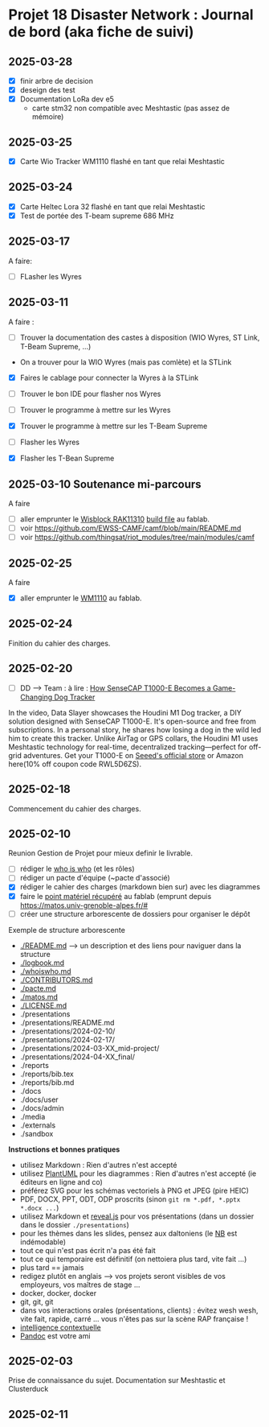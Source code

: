 # Projet 18 Disaster Network : Journal de bord (aka fiche de suivi)

## 2025-03-28
* [x] finir arbre de decision
* [x] deseign des test
* [x] Documentation LoRa dev e5 
    - carte stm32 non compatible avec Meshtastic (pas assez de mémoire)

## 2025-03-25
* [x] Carte Wio Tracker WM1110 flashé en tant que relai Meshtastic

## 2025-03-24
* [x] Carte Heltec Lora 32 flashé en tant que relai Meshtastic
* [x] Test de portée des T-beam supreme 686 MHz 

## 2025-03-17
A faire: 
* [ ] FLasher les Wyres

## 2025-03-11
A faire : 

* [ ] Trouver la documentation des castes à disposition (WIO Wyres, ST Link, T-Beam Supreme, ...)
 - On a trouver pour la WIO Wyres (mais pas comlète) et la STLink 
* [x] Faires le cablage pour connecter la Wyres à la STLink 
* [ ] Trouver le bon IDE pour flasher nos Wyres
* [ ] Trouver le programme à mettre sur les Wyres
* [x] Trouver le programme à mettre sur les T-Beam Supreme
* [ ] Flasher les Wyres
* [x] Flasher les T-Bean Supreme



## 2025-03-10 Soutenance mi-parcours

A faire

* [ ] aller emprunter le [Wisblock RAK11310](https://store.rakwireless.com/products/rak11310-wisblock-lpwan-module) [build file](https://github.com/meshtastic/firmware/blob/master/boards/wiscore_rak11300.json) au fablab.
* [ ] voir https://github.com/EWSS-CAMF/camf/blob/main/README.md
* [ ] voir https://github.com/thingsat/riot_modules/tree/main/modules/camf

## 2025-02-25

A faire

* [x] aller emprunter le [WM1110](https://meshtastic.org/docs/hardware/devices/seeed-studio/wm1110/) au fablab.

## 2025-02-24

Finition du cahier des charges.

## 2025-02-20

* [ ] DD --> Team : à lire : [How SenseCAP T1000-E Becomes a Game-Changing Dog Tracker](https://www.etsy.com/fr/listing/1867271135/houdini-m1-traceur-de-chien-open-source?etsrc=sdt)
 
In the video, Data Slayer showcases the Houdini M1 Dog tracker, a DIY solution designed with SenseCAP T1000-E. It's open-source and free from subscriptions. In a personal story, he shares how losing a dog in the wild led him to create this tracker. Unlike AirTag or GPS collars, the Houdini M1 uses Meshtastic technology for real-time, decentralized tracking—perfect for off-grid adventures. Get your T1000-E on [Seeed's official store](https://www.seeedstudio.com/SenseCAP-Card-Tracker-T1000-E-for-Meshtastic-p-5913.html) or Amazon here(10% off coupon code RWL5D6ZS).


## 2025-02-18

Commencement du cahier des charges.

## 2025-02-10

Reunion Gestion de Projet pour mieux definir le livrable. 

* [ ] rédiger le [who is who](./whoiswho.md) (et les rôles)
* [ ] rédiger un pacte d'équipe (~pacte d'associé)
* [x] rédiger le cahier des charges (markdown bien sur) avec les diagrammes
* [x] faire le [point matériel récupéré](./matos.md) au fablab (emprunt depuis https://matos.univ-grenoble-alpes.fr/#
* [ ] créer une structure arborescente de dossiers pour organiser le dépôt

Exemple de structure arborescente
* [./README.md](./README.md) --> un description et des liens pour naviguer dans la structure
* [./logbook.md](./logbook.md)
* [./whoiswho.md](./whoiswho.md)
* [./CONTRIBUTORS.md](./CONTRIBUTORS.md)
* [./pacte.md](./pacte.md)
* [./matos.md](./matos.md)
* [./LICENSE.md](./LICENSE.md)
* ./presentations
* ./presentations/README.md
* ./presentations/2024-02-10/
* ./presentations/2024-02-17/
* ./presentations/2024-03-XX_mid-project/
* ./presentations/2024-04-XX_final/
* ./reports
* ./reports/bib.tex
* ./reports/bib.md
* ./docs
* ./docs/user
* ./docs/admin
* ./media
* ./externals
* ./sandbox

**Instructions et bonnes pratiques**

* utilisez Markdown :  Rien d'autres n'est accepté
* utilisez [PlantUML](https://github.com/donsez/bd/tree/main/plantuml#readme) pour les diagrammes :  Rien d'autres n'est accepté (ie éditeurs en ligne and co)
* préférez SVG pour les schémas vectoriels à PNG et JPEG (pire HEIC)
* PDF, DOCX, PPT, ODT, ODP proscrits (sinon `git rm *.pdf, *.pptx *.docx ...`)
* utilisez Markdown et [reveal.js](https://github.com/webpro/reveal-md) pour vos présentations (dans un dossier dans le dossier `./presentations`)
* pour les thèmes dans les slides, pensez aux daltoniens (le [NB](https://fr.wikipedia.org/wiki/Bienvenue_%C3%A0_Gattaca) est indémodable)
* tout ce qui n'est pas écrit n'a pas été fait
* tout ce qui temporaire est définitif (on nettoiera plus tard, vite fait ...)
* plus tard == jamais
* redigez plutôt en anglais --> vos projets seront visibles de vos employeurs, vos maîtres de stage ...
* docker, docker, docker
* git, git, git
* dans vos interactions orales (présentations, clients) : évitez wesh wesh, vite fait, rapide, carré ... vous n'êtes pas sur la scène RAP française !
* [intelligence contextuelle](https://www.wikiberal.org/wiki/Intelligence_contextuelle)
* [Pandoc](https://pandoc.org/) est votre ami

## 2025-02-03

Prise de connaissance du sujet. Documentation sur Meshtastic et Clusterduck

## 2025-02-11



